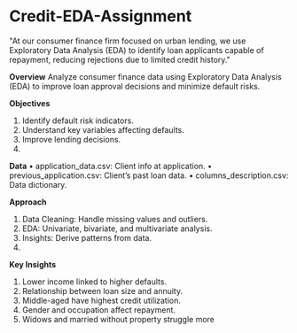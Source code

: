 # Credit-EDA-Assignment
 "At our consumer finance firm focused on urban lending, we use Exploratory Data Analysis (EDA) to identify loan applicants capable of repayment, reducing rejections due to limited credit history."
 
**Overview**
Analyze consumer finance data using Exploratory Data Analysis (EDA) to improve loan approval decisions and minimize default risks.

**Objectives**
1.	Identify default risk indicators.
2.	Understand key variables affecting defaults.
3.	Improve lending decisions.
4.	
**Data**
•	application_data.csv: Client info at application.
•	previous_application.csv: Client’s past loan data.
•	columns_description.csv: Data dictionary.

**Approach**
1.	Data Cleaning: Handle missing values and outliers.
2.	EDA: Univariate, bivariate, and multivariate analysis.
3.	Insights: Derive patterns from data.
4.	
**Key Insights**
1.	Lower income linked to higher defaults.
2.	Relationship between loan size and annuity.
3.	Middle-aged have highest credit utilization.
4.	Gender and occupation affect repayment.
5.	Widows and married without property struggle more
